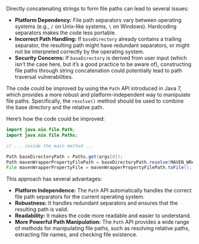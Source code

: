 Directly concatenating strings to form file paths can lead to several issues:

*   **Platform Dependency:** File path separators vary between operating systems (e.g., `/` on Unix-like systems, `\` on Windows). Hardcoding separators makes the code less portable.
*   **Incorrect Path Handling:**  If `baseDirectory` already contains a trailing separator, the resulting path might have redundant separators, or might not be interpreted correctly by the operating system.
*   **Security Concerns:** If `baseDirectory` is derived from user input (which isn't the case here, but it’s a good practice to be aware of), constructing file paths through string concatenation could potentially lead to path traversal vulnerabilities.

The code could be improved by using the `Path` API introduced in Java 7, which provides a more robust and platform-independent way to manipulate file paths. Specifically, the `resolve()` method should be used to combine the base directory and the relative path.

Here’s how the code could be improved:

```java
import java.nio.file.Path;
import java.nio.file.Paths;

// ... inside the main method ...

Path baseDirectoryPath = Paths.get(args[0]);
Path mavenWrapperPropertyFilePath = baseDirectoryPath.resolve(MAVEN_WRAPPER_PROPERTIES_PATH);
File mavenWrapperPropertyFile = mavenWrapperPropertyFilePath.toFile();
```

This approach has several advantages:

*   **Platform Independence:**  The `Path` API automatically handles the correct file path separators for the current operating system.
*   **Robustness:** It handles redundant separators and ensures that the resulting path is valid.
*   **Readability:**  It makes the code more readable and easier to understand.
*   **More Powerful Path Manipulation:** The `Path` API provides a wide range of methods for manipulating file paths, such as resolving relative paths, extracting file names, and checking file existence.